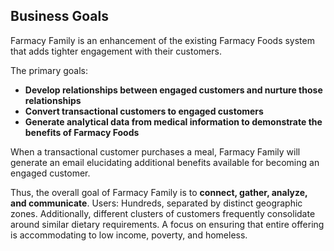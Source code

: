 ## Business Goals
Farmacy Family is an enhancement of the existing Farmacy Foods system that adds tighter engagement with their customers. 

The primary goals:
- **Develop relationships between engaged customers and nurture those relationships**
- **Convert transactional customers to engaged customers**
- **Generate analytical data from medical information to demonstrate the benefits of Farmacy Foods**

When a transactional customer purchases a meal, Farmacy Family will generate an email elucidating additional benefits available for becoming an engaged customer.

Thus, the overall goal of Farmacy Family is to **connect, gather, analyze, and communicate**.
Users: Hundreds, separated by distinct geographic zones. Additionally, different clusters of customers frequently consolidate around similar dietary requirements. A focus on ensuring that entire offering is accommodating to low income, poverty, and homeless.